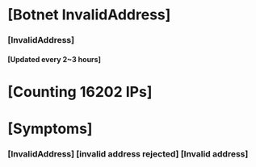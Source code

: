 # [Botnet InvalidAddress]
### [InvalidAddress]
#### [Updated every 2~3 hours]

# [Counting 16202 IPs]

# [Symptoms] 

###   [InvalidAddress] [invalid address rejected] [Invalid address]
